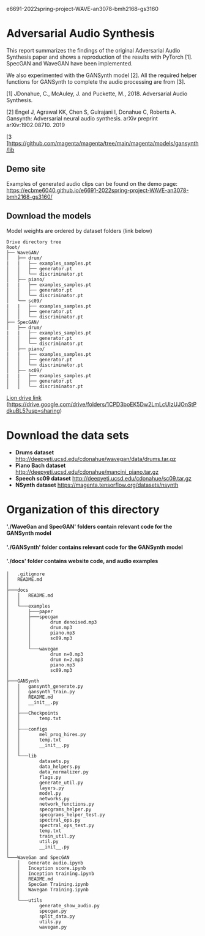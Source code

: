 e6691-2022spring-project-WAVE-an3078-bmh2168-gs3160
# Adversarial Audio Synthesis
This report summarizes the findings of the original Adversarial Audio Synthesis paper and shows a reproduction of the results with PyTorch [1]. SpecGAN and WaveGAN have been implemented.

We also experimented with the GANSynth model [2].
All the required helper functions for GANSynth to complete the audio processing are from [3].

[1] JDonahue, C., McAuley, J. and Puckette, M., 2018. Adversarial Audio Synthesis. 

[2] Engel J, Agrawal KK, Chen S, Gulrajani I, Donahue C, Roberts A. Gansynth: Adversarial neural audio synthesis. arXiv preprint arXiv:1902.08710. 2019

[3 ]https://github.com/magenta/magenta/tree/main/magenta/models/gansynth/lib
## Demo site
Examples of generated audio clips can be found on the demo page: https://ecbme6040.github.io/e6691-2022spring-project-WAVE-an3078-bmh2168-gs3160/



## Download the models
Model weights are ordered by dataset folders (link below) 
```
Drive directory tree
Root/
├── WaveGAN/
│   ├── drum/
|   |   ├── examples_samples.pt
│   │   ├── generator.pt
│   │   └── discriminator.pt
│   ├── piano/
|   |   ├── examples_samples.pt
│   │   ├── generator.pt
│   │   └── discriminator.pt
│   └── sc09/
|   |   ├── examples_samples.pt
│   │   ├── generator.pt
│   │   └── discriminator.pt
├── SpecGAN/
│   ├── drum/
|   |   ├── examples_samples.pt
│   │   ├── generator.pt
│   │   └── discriminator.pt
│   ├── piano/
|   |   ├── examples_samples.pt
│   │   ├── generator.pt
│   │   └── discriminator.pt
│   ├── sc09/
|   |   ├── examples_samples.pt
│   │   ├── generator.pt
│   │   └── discriminator.pt
```
[Lion drive link](https://drive.google.com/drive/folders/1CPD3boEK5Dw2LmLcUIzUJOnStPdkuBL5?usp=sharing)
(https://drive.google.com/drive/folders/1CPD3boEK5Dw2LmLcUIzUJOnStPdkuBL5?usp=sharing)


# Download the data sets
- **Drums dataset** http://deepyeti.ucsd.edu/cdonahue/wavegan/data/drums.tar.gz
- **Piano Bach dataset** http://deepyeti.ucsd.edu/cdonahue/mancini_piano.tar.gz
- **Speech sc09 dataset** http://deepyeti.ucsd.edu/cdonahue/sc09.tar.gz
- **NSynth dataset** https://magenta.tensorflow.org/datasets/nsynth



# Organization of this directory

#### './WaveGan and SpecGAN' folders contain relevant code for the GANSynth model
#### './GANSynth' folder contains relevant code for the GANSynth model
#### './docs' folder contains website code, and audio examples
```
│   .gitignore
│   README.md
│
├───docs
│   │   README.md
│   │
│   └───examples
│       ├───paper
│       ├───specgan
│       │       drum denoised.mp3
│       │       drum.mp3
│       │       piano.mp3
│       │       sc09.mp3
│       │
│       └───wavegan
│               drum n=0.mp3
│               drum n=2.mp3
│               piano.mp3
│               sc09.mp3
│
├───GANSynth
│   │   gansynth_generate.py
│   │   gansynth_train.py
│   │   README.md
│   │   __init__.py
│   │
│   ├───Checkpoints
│   │       temp.txt
│   │
│   ├───configs
│   │       mel_prog_hires.py
│   │       temp.txt
│   │       __init__.py
│   │
│   └───lib
│           datasets.py
│           data_helpers.py
│           data_normalizer.py
│           flags.py
│           generate_util.py
│           layers.py
│           model.py
│           networks.py
│           network_functions.py
│           specgrams_helper.py
│           specgrams_helper_test.py
│           spectral_ops.py
│           spectral_ops_test.py
│           temp.txt
│           train_util.py
│           util.py
│           __init__.py
│
└───WaveGan and SpecGAN
    │   Generate audio.ipynb
    │   Inception score.ipynb
    │   Inception training.ipynb
    │   README.md
    │   SpecGan Training.ipynb
    │   Wavegan Training.ipynb
    │
    └───utils
            generate_show_audio.py
            specgan.py
            split_data.py
            utils.py
            wavegan.py
```

